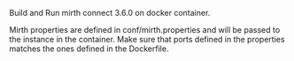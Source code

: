 Build and Run mirth connect 3.6.0 on docker container. 

Mirth properties are defined in conf/mirth.properties and will be passed to the instance in the container. 
Make sure that ports defined in the properties matches the ones defined in the Dockerfile. 
